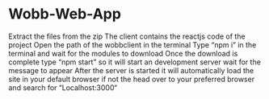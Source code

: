 # Wobb-Web-App
Extract the files from the zip
The client contains the reactjs code of the project
Open the path of the wobbclient in the terminal
Type “npm i” in the terminal and wait for the modules to download
Once the download is complete type “npm start” so it will start an development server wait for the
message to appear
After the server is started it will automatically load the site in your default browser if not the head
over to your preferred browser and search for “Localhost:3000“
